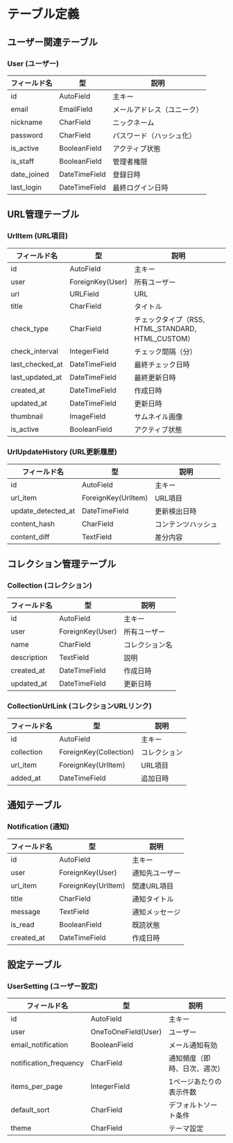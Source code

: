 # テーブル定義

## ユーザー関連テーブル

### User (ユーザー)
| フィールド名 | 型 | 説明 |
|------------|------|------|
| id | AutoField | 主キー |
| email | EmailField | メールアドレス（ユニーク） |
| nickname | CharField | ニックネーム |
| password | CharField | パスワード（ハッシュ化） |
| is_active | BooleanField | アクティブ状態 |
| is_staff | BooleanField | 管理者権限 |
| date_joined | DateTimeField | 登録日時 |
| last_login | DateTimeField | 最終ログイン日時 |

## URL管理テーブル

### UrlItem (URL項目)
| フィールド名 | 型 | 説明 |
|------------|------|------|
| id | AutoField | 主キー |
| user | ForeignKey(User) | 所有ユーザー |
| url | URLField | URL |
| title | CharField | タイトル |
| check_type | CharField | チェックタイプ（RSS, HTML_STANDARD, HTML_CUSTOM） |
| check_interval | IntegerField | チェック間隔（分） |
| last_checked_at | DateTimeField | 最終チェック日時 |
| last_updated_at | DateTimeField | 最終更新日時 |
| created_at | DateTimeField | 作成日時 |
| updated_at | DateTimeField | 更新日時 |
| thumbnail | ImageField | サムネイル画像 |
| is_active | BooleanField | アクティブ状態 |

### UrlUpdateHistory (URL更新履歴)
| フィールド名 | 型 | 説明 |
|------------|------|------|
| id | AutoField | 主キー |
| url_item | ForeignKey(UrlItem) | URL項目 |
| update_detected_at | DateTimeField | 更新検出日時 |
| content_hash | CharField | コンテンツハッシュ |
| content_diff | TextField | 差分内容 |

## コレクション管理テーブル

### Collection (コレクション)
| フィールド名 | 型 | 説明 |
|------------|------|------|
| id | AutoField | 主キー |
| user | ForeignKey(User) | 所有ユーザー |
| name | CharField | コレクション名 |
| description | TextField | 説明 |
| created_at | DateTimeField | 作成日時 |
| updated_at | DateTimeField | 更新日時 |

### CollectionUrlLink (コレクションURLリンク)
| フィールド名 | 型 | 説明 |
|------------|------|------|
| id | AutoField | 主キー |
| collection | ForeignKey(Collection) | コレクション |
| url_item | ForeignKey(UrlItem) | URL項目 |
| added_at | DateTimeField | 追加日時 |

## 通知テーブル

### Notification (通知)
| フィールド名 | 型 | 説明 |
|------------|------|------|
| id | AutoField | 主キー |
| user | ForeignKey(User) | 通知先ユーザー |
| url_item | ForeignKey(UrlItem) | 関連URL項目 |
| title | CharField | 通知タイトル |
| message | TextField | 通知メッセージ |
| is_read | BooleanField | 既読状態 |
| created_at | DateTimeField | 作成日時 |

## 設定テーブル

### UserSetting (ユーザー設定)
| フィールド名 | 型 | 説明 |
|------------|------|------|
| id | AutoField | 主キー |
| user | OneToOneField(User) | ユーザー |
| email_notification | BooleanField | メール通知有効 |
| notification_frequency | CharField | 通知頻度（即時、日次、週次） |
| items_per_page | IntegerField | 1ページあたりの表示件数 |
| default_sort | CharField | デフォルトソート条件 |
| theme | CharField | テーマ設定 |
